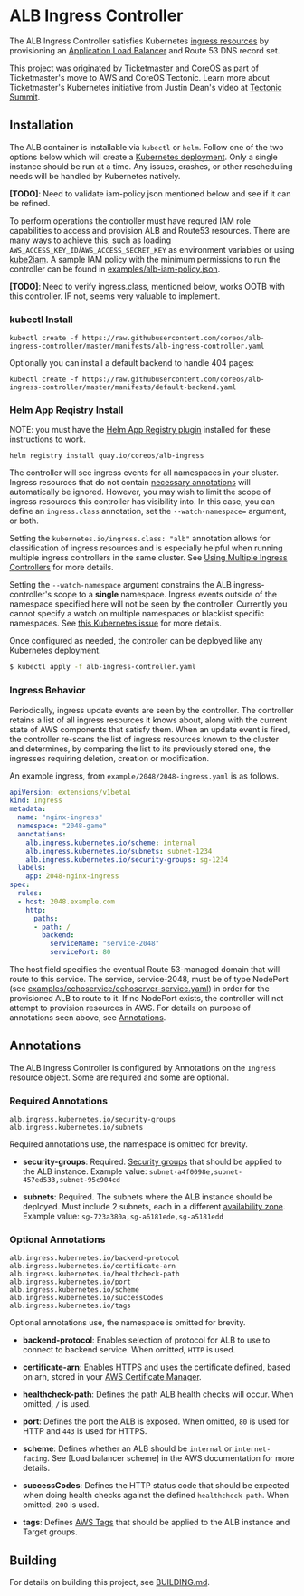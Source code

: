 # ALB Ingress Controller

The ALB Ingress Controller satisfies Kubernetes [ingress resources](https://kubernetes.io/docs/user-guide/ingress) by provisioning an [Application Load Balancer](https://aws.amazon.com/elasticloadbalancing/applicationloadbalancer) and Route 53 DNS record set.

This project was originated by [Ticketmaster](https://github.com/ticketmaster) and [CoreOS](https://github.com/coreos) as part of Ticketmaster's move to AWS and CoreOS Tectonic. Learn more about Ticketmaster's Kubernetes initiative from Justin Dean's video at [Tectonic Summit](https://www.youtube.com/watch?v=wqXVKneP0Hg).

## Installation

The ALB container is installable via `kubectl` or `helm`. Follow one of the two options below which will create a [Kubernetes deployment](https://kubernetes.io/docs/user-guide/deployments). Only a single instance should be run at a time. Any issues, crashes, or other rescheduling needs will be handled by Kubernetes natively.

**[TODO]**: Need to validate iam-policy.json mentioned below and see if it can be refined.

To perform operations the controller must have requred IAM role capabilities to access and provision ALB and Route53 resources. There are many ways to achieve this, such as loading `AWS_ACCESS_KEY_ID`/`AWS_ACCESS_SECRET_KEY` as environment variables or using [kube2iam](https://github.com/jtblin/kube2iam). A sample IAM policy with the minimum permissions to run the controller can be found in [examples/alb-iam-policy.json](examples/iam-policy.json).

**[TODO]**: Need to verify ingress.class, mentioned below,  works OOTB with this controller. IF not, seems very valuable to implement.

### kubectl Install

```
kubectl create -f https://raw.githubusercontent.com/coreos/alb-ingress-controller/master/manifests/alb-ingress-controller.yaml
```

Optionally you can install a default backend to handle 404 pages:

```
kubectl create -f https://raw.githubusercontent.com/coreos/alb-ingress-controller/master/manifests/default-backend.yaml
```

### Helm App Reqistry Install

NOTE: you must have the [Helm App Registry plugin](https://coreos.com/apps) installed for these instructions to work.

```
helm registry install quay.io/coreos/alb-ingress
```

The controller will see ingress events for all namespaces in your cluster. Ingress resources that do not contain [necessary annotations](#annotations) will automatically be ignored. However, you may wish to limit the scope of ingress resources this controller has visibility into. In this case, you can define an `ingress.class` annotation, set the `--watch-namespace=` argument, or both.

Setting the `kubernetes.io/ingress.class: "alb"` annotation allows for classification of ingress resources and is especially helpful when running multiple ingress controllers in the same cluster. See [Using Multiple Ingress Controllers](https://github.com/nginxinc/kubernetes-ingress/tree/master/examples/multiple-ingress-controllers#using-multiple-ingress-controllers) for more details.

Setting the `--watch-namespace` argument constrains the ALB ingress-controller's scope to a **single** namespace. Ingress events outside of the namespace specified here will not be seen by the controller. Currently you cannot specify a watch on multiple namespaces or blacklist specific namespaces. See [this Kubernetes issue](https://github.com/kubernetes/contrib/issues/847) for more details.

Once configured as needed, the controller can be deployed like any Kubernetes deployment.

```bash
$ kubectl apply -f alb-ingress-controller.yaml
```

### Ingress Behavior

Periodically, ingress update events are seen by the controller. The controller retains a list of all ingress resources it knows about, along with the current state of AWS components that satisfy them. When an update event is fired, the controller re-scans the list of ingress resources known to the cluster and determines, by comparing the list to its previously stored one, the ingresses requiring deletion, creation or modification.

An example ingress, from `example/2048/2048-ingress.yaml` is as follows.

```yaml
apiVersion: extensions/v1beta1
kind: Ingress
metadata:
  name: "nginx-ingress"
  namespace: "2048-game"
  annotations:
    alb.ingress.kubernetes.io/scheme: internal
    alb.ingress.kubernetes.io/subnets: subnet-1234
    alb.ingress.kubernetes.io/security-groups: sg-1234
  labels:
    app: 2048-nginx-ingress
spec:
  rules:
  - host: 2048.example.com
    http:
      paths:
      - path: /
        backend:
          serviceName: "service-2048"
          servicePort: 80
```

The host field specifies the eventual Route 53-managed domain that will route to this service. The service, service-2048, must be of type NodePort (see [examples/echoservice/echoserver-service.yaml](examples/echoservice/echoserver-service.yaml)) in order for the provisioned ALB to route to it. If no NodePort exists, the controller will not attempt to provision resources in AWS. For details on purpose of annotations seen above, see [Annotations](#annotations).

## Annotations

The ALB Ingress Controller is configured by Annotations on the `Ingress` resource object. Some are required and some are optional.

### Required Annotations

```
alb.ingress.kubernetes.io/security-groups
alb.ingress.kubernetes.io/subnets
```

Required annotations use, the namespace is omitted for brevity.

- **security-groups**: Required. [Security groups](http://docs.aws.amazon.com/AmazonVPC/latest/UserGuide/VPC_SecurityGroups.html) that should be applied to the ALB instance. Example value: `subnet-a4f0098e,subnet-457ed533,subnet-95c904cd`

- **subnets**: Required. The subnets where the ALB instance should be deployed. Must include 2 subnets, each in a different [availability zone](http://docs.aws.amazon.com/AWSEC2/latest/UserGuide/using-regions-availability-zones.html). Example value: `sg-723a380a,sg-a6181ede,sg-a5181edd`

### Optional Annotations

```
alb.ingress.kubernetes.io/backend-protocol
alb.ingress.kubernetes.io/certificate-arn
alb.ingress.kubernetes.io/healthcheck-path
alb.ingress.kubernetes.io/port
alb.ingress.kubernetes.io/scheme
alb.ingress.kubernetes.io/successCodes
alb.ingress.kubernetes.io/tags
```

Optional annotations use, the namespace is omitted for brevity.

- **backend-protocol**: Enables selection of protocol for ALB to use to connect to backend service. When omitted, `HTTP` is used.

- **certificate-arn**: Enables HTTPS and uses the certificate defined, based on arn, stored in your [AWS Certificate Manager](https://aws.amazon.com/certificate-manager).

- **healthcheck-path**: Defines the path ALB health checks will occur. When omitted, `/` is used.

- **port**: Defines the port the ALB is exposed. When omitted, `80` is used for HTTP and `443` is used for HTTPS.

- **scheme**: Defines whether an ALB should be `internal` or `internet-facing`. See [Load balancer scheme] in the AWS documentation for more details.

- **successCodes**: Defines the HTTP status code that should be expected when doing health checks against the defined `healthcheck-path`. When omitted, `200` is used.

- **tags**: Defines [AWS Tags](http://docs.aws.amazon.com/AWSEC2/latest/UserGuide/Using_Tags.html) that should be applied to the ALB instance and Target groups.

## Building

For details on building this project, see [BUILDING.md](./BUILDING.md).
